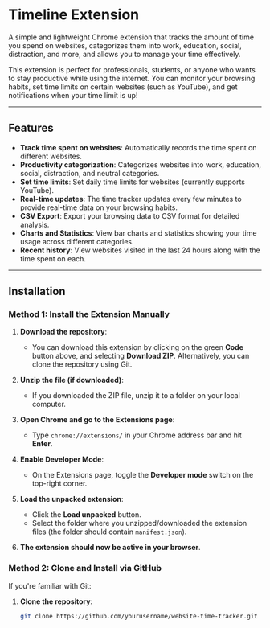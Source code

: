 # Timeline Extension

A simple and lightweight Chrome extension that tracks the amount of time you spend on websites, categorizes them into work, education, social, distraction, and more, and allows you to manage your time effectively.

This extension is perfect for professionals, students, or anyone who wants to stay productive while using the internet. You can monitor your browsing habits, set time limits on certain websites (such as YouTube), and get notifications when your time limit is up!

---

## Features

- **Track time spent on websites**: Automatically records the time spent on different websites.
- **Productivity categorization**: Categorizes websites into work, education, social, distraction, and neutral categories.
- **Set time limits**: Set daily time limits for websites (currently supports YouTube).
- **Real-time updates**: The time tracker updates every few minutes to provide real-time data on your browsing habits.
- **CSV Export**: Export your browsing data to CSV format for detailed analysis.
- **Charts and Statistics**: View bar charts and statistics showing your time usage across different categories.
- **Recent history**: View websites visited in the last 24 hours along with the time spent on each.

---

## Installation

### Method 1: Install the Extension Manually

1. **Download the repository**: 
   - You can download this extension by clicking on the green **Code** button above, and selecting **Download ZIP**. Alternatively, you can clone the repository using Git.

2. **Unzip the file (if downloaded)**: 
   - If you downloaded the ZIP file, unzip it to a folder on your local computer.

3. **Open Chrome and go to the Extensions page**:
   - Type `chrome://extensions/` in your Chrome address bar and hit **Enter**.
   
4. **Enable Developer Mode**:
   - On the Extensions page, toggle the **Developer mode** switch on the top-right corner.

5. **Load the unpacked extension**:
   - Click the **Load unpacked** button.
   - Select the folder where you unzipped/downloaded the extension files (the folder should contain `manifest.json`).

6. **The extension should now be active in your browser**.

### Method 2: Clone and Install via GitHub

If you're familiar with Git:

1. **Clone the repository**:
   ```bash
   git clone https://github.com/yourusername/website-time-tracker.git
